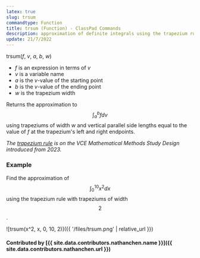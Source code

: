 ```yaml
---
latex: true
slug: trsum
commandtype: Function
title: trsum (Function) - ClassPad Commands
description: approximation of definite integrals using the trapezium rule
update: 21/7/2022
---
```


trsum(*f*, *v*, *a*, *b*, *w*)

- *f* is an expression in terms of *v*
- *v* is a variable name
- *a* is the *v*-value of the starting point
- *b* is the *v*-value of the ending point
- *w* is the trapezium width

Returns the approximation to $$ \int_a^b f dv $$ using trapeziums of width *w* and vertical parallel side lengths equal to the value of *f* at the trapezium's left and right endpoints.

*The [trapezium rule](https://en.wikipedia.org/wiki/Trapezoidal_rule) is on the VCE Mathematical Methods Study Design introduced from 2023.*

### Example

Find the approximation of $$ \int_0^{10} x^2 dx $$ using the trapezium rule with trapeziums of width $$ 2 $$.

![trsum(x^2, x, 0, 10, 2)]({{ '/files/trsum.png' | relative_url }})

#### Contributed by [{{ site.data.contributors.nathanchen.name }}]({{ site.data.contributors.nathanchen.url }})